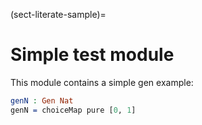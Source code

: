<!-- idris
module Meta.Test

import Test.DepTyCheck.Gen
-->

(sect-literate-sample)=

# Simple test module

This module contains a simple gen example:

```idris
genN : Gen Nat
genN = choiceMap pure [0, 1]
```
